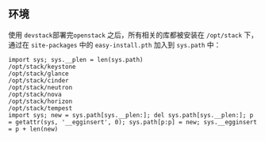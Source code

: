 ## 环境

使用 `devstack`部署完`openstack` 之后，所有相关的库都被安装在 `/opt/stack` 下，通过在 `site-packages` 中的 `easy-install.pth` 加入到 `sys.path` 中：

```
import sys; sys.__plen = len(sys.path)
/opt/stack/keystone
/opt/stack/glance
/opt/stack/cinder
/opt/stack/neutron
/opt/stack/nova
/opt/stack/horizon
/opt/stack/tempest
import sys; new = sys.path[sys.__plen:]; del sys.path[sys.__plen:]; p = getattr(sys, '__egginsert', 0); sys.path[p:p] = new; sys.__egginsert = p + len(new)
```





